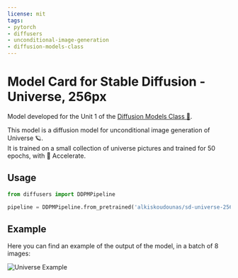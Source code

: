 ```yaml
---
license: mit
tags:
- pytorch
- diffusers
- unconditional-image-generation
- diffusion-models-class
---
```


# Model Card for Stable Diffusion - Universe, 256px
Model developed for the Unit 1 of the [Diffusion Models Class 🧨](https://github.com/huggingface/diffusion-models-class).

This model is a diffusion model for unconditional image generation of Universe 🪐.  
It is trained on a small collection of universe pictures and trained for 50 epochs, with 🤗 Accelerate.

## Usage

```python
from diffusers import DDPMPipeline

pipeline = DDPMPipeline.from_pretrained('alkiskoudounas/sd-universe-256px')

```

## Example
Here you can find an example of the output of the model, in a batch of 8 images:

![Universe Example](universe-256px-examples.png)
